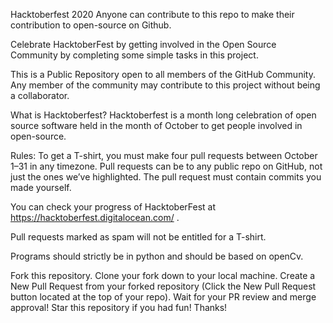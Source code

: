 Hacktoberfest 2020 Anyone can contribute to this repo to make their contribution to open-source on Github.

Celebrate HacktoberFest by getting involved in the Open Source Community by completing some simple tasks in this project.

This is a Public Repository open to all members of the GitHub Community. Any member of the community may contribute to this project without being a collaborator.

What is Hacktoberfest? Hacktoberfest is a month long celebration of open source software held in the month of October to get people involved in open-source.

Rules: To get a T-shirt, you must make four pull requests between October 1–31 in any timezone. Pull requests can be to any public repo on GitHub, not just the ones we’ve highlighted. The pull request must contain commits you made yourself.

You can check your progress of HacktoberFest at https://hacktoberfest.digitalocean.com/ .

Pull requests marked as spam will not be entitled for a T-shirt.

Programs should strictly be in python and should be based on openCv.

Fork this repository. Clone your fork down to your local machine. Create a New Pull Request from your forked repository (Click the New Pull Request button located at the top of your repo). Wait for your PR review and merge approval! Star this repository if you had fun! Thanks!
